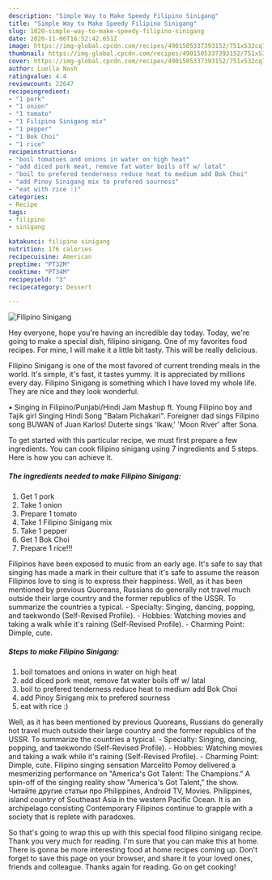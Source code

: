 ```yaml
---
description: "Simple Way to Make Speedy Filipino Sinigang"
title: "Simple Way to Make Speedy Filipino Sinigang"
slug: 1020-simple-way-to-make-speedy-filipino-sinigang
date: 2020-11-06T16:52:42.651Z
image: https://img-global.cpcdn.com/recipes/4901505337393152/751x532cq70/filipino-sinigang-recipe-main-photo.jpg
thumbnail: https://img-global.cpcdn.com/recipes/4901505337393152/751x532cq70/filipino-sinigang-recipe-main-photo.jpg
cover: https://img-global.cpcdn.com/recipes/4901505337393152/751x532cq70/filipino-sinigang-recipe-main-photo.jpg
author: Luella Nash
ratingvalue: 4.4
reviewcount: 22647
recipeingredient:
- "1 pork"
- "1 onion"
- "1 tomato"
- "1 Filipino Sinigang mix"
- "1 pepper"
- "1 Bok Choi"
- "1 rice"
recipeinstructions:
- "boil tomatoes and onions in water on high heat"
- "add diced pork meat, remove fat water boils off w/ latal"
- "boil to prefered tenderness reduce heat to medium add Bok Choi"
- "add Pinoy Sinigang mix to prefered sourness"
- "eat with rice :)"
categories:
- Recipe
tags:
- filipino
- sinigang

katakunci: filipino sinigang 
nutrition: 176 calories
recipecuisine: American
preptime: "PT32M"
cooktime: "PT34M"
recipeyield: "3"
recipecategory: Dessert

---
```



![Filipino Sinigang](https://img-global.cpcdn.com/recipes/4901505337393152/751x532cq70/filipino-sinigang-recipe-main-photo.jpg)

Hey everyone, hope you're having an incredible day today. Today, we're going to make a special dish, filipino sinigang. One of my favorites food recipes. For mine, I will make it a little bit tasty. This will be really delicious.

Filipino Sinigang is one of the most favored of current trending meals in the world. It's simple, it's fast, it tastes yummy. It is appreciated by millions every day. Filipino Sinigang is something which I have loved my whole life. They are nice and they look wonderful.

• Singing in Filipino/Punjabi/Hindi Jam Mashup ft. Young Filipino boy and Tajik girl Singing Hindi Song &#34;Balam Pichakari&#34;. Foreigner dad sings Filipino song BUWAN of Juan Karlos! Duterte sings &#39;Ikaw,&#39; &#39;Moon River&#39; after Sona.


To get started with this particular recipe, we must first prepare a few ingredients. You can cook filipino sinigang using 7 ingredients and 5 steps. Here is how you can achieve it.

<!--inarticleads1-->

##### The ingredients needed to make Filipino Sinigang:

1. Get 1 pork
1. Take 1 onion
1. Prepare 1 tomato
1. Take 1 Filipino Sinigang mix
1. Take 1 pepper
1. Get 1 Bok Choi
1. Prepare 1 rice!!!


Filipinos have been exposed to music from an early age. It&#39;s safe to say that singing has made a mark in their culture that it&#39;s safe to assume the reason Filipinos love to sing is to express their happiness. Well, as it has been mentioned by previous Quoreans, Russians do generally not travel much outside their large country and the former republics of the USSR. To summarize the countries a typical. - Specialty: Singing, dancing, popping, and taekwondo (Self-Revised Profile). - Hobbies: Watching movies and taking a walk while it&#39;s raining (Self-Revised Profile). - Charming Point: Dimple, cute. 

<!--inarticleads2-->

##### Steps to make Filipino Sinigang:

1. boil tomatoes and onions in water on high heat
1. add diced pork meat, remove fat water boils off w/ latal
1. boil to prefered tenderness reduce heat to medium add Bok Choi
1. add Pinoy Sinigang mix to prefered sourness
1. eat with rice :)


Well, as it has been mentioned by previous Quoreans, Russians do generally not travel much outside their large country and the former republics of the USSR. To summarize the countries a typical. - Specialty: Singing, dancing, popping, and taekwondo (Self-Revised Profile). - Hobbies: Watching movies and taking a walk while it&#39;s raining (Self-Revised Profile). - Charming Point: Dimple, cute. Filipino singing sensation Marcelito Pomoy delivered a mesmerizing performance on &#34;America&#39;s Got Talent: The Champions.&#34; A spin-off of the singing reality show &#34;America&#39;s Got Talent,&#34; the show. Читайте другие статьи про Philippines, Android TV, Movies. Philippines, island country of Southeast Asia in the western Pacific Ocean. It is an archipelago consisting Contemporary Filipinos continue to grapple with a society that is replete with paradoxes. 

So that's going to wrap this up with this special food filipino sinigang recipe. Thank you very much for reading. I'm sure that you can make this at home. There is gonna be more interesting food at home recipes coming up. Don't forget to save this page on your browser, and share it to your loved ones, friends and colleague. Thanks again for reading. Go on get cooking!
